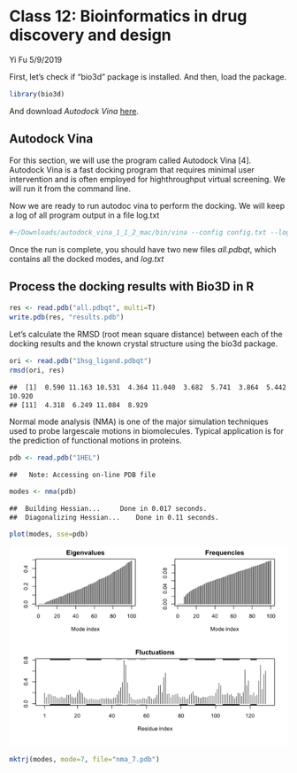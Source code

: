 Class 12: Bioinformatics in drug discovery and design
================
Yi Fu
5/9/2019

First, let’s check if “bio3d” package is installed. And then, load the
package.

``` r
library(bio3d)
```

And download *Autodock Vina*
[here](http://vina.scripps.edu/download.html).

## Autodock Vina

For this section, we will use the program called Autodock Vina \[4\].
Autodock Vina is a fast docking program that requires minimal user
intervention and is often employed for highthroughput virtual screening.
We will run it from the command line.

Now we are ready to run autodoc vina to perform the docking. We will
keep a log of all program output in a file
log.txt

``` bash
#~/Downloads/autodock_vina_1_1_2_mac/bin/vina --config config.txt --log log.txt
```

Once the run is complete, you should have two new files *all.pdbqt*,
which contains all the docked modes, and *log.txt*

## Process the docking results with Bio3D in R

``` r
res <- read.pdb("all.pdbqt", multi=T)
write.pdb(res, "results.pdb")
```

Let’s calculate the RMSD (root mean square distance) between each of the
docking results and the known crystal structure using the bio3d package.

``` r
ori <- read.pdb("1hsg_ligand.pdbqt")
rmsd(ori, res)
```

    ##  [1]  0.590 11.163 10.531  4.364 11.040  3.682  5.741  3.864  5.442 10.920
    ## [11]  4.318  6.249 11.084  8.929

Normal mode analysis (NMA) is one of the major simulation techniques
used to probe largescale motions in biomolecules. Typical application is
for the prediction of functional motions in proteins.

``` r
pdb <- read.pdb("1HEL")
```

    ##   Note: Accessing on-line PDB file

``` r
modes <- nma(pdb)
```

    ##  Building Hessian...     Done in 0.017 seconds.
    ##  Diagonalizing Hessian...    Done in 0.11 seconds.

``` r
plot(modes, sse=pdb)
```

![](class12_files/figure-gfm/unnamed-chunk-6-1.png)<!-- -->

``` r
mktrj(modes, mode=7, file="nma_7.pdb")
```
